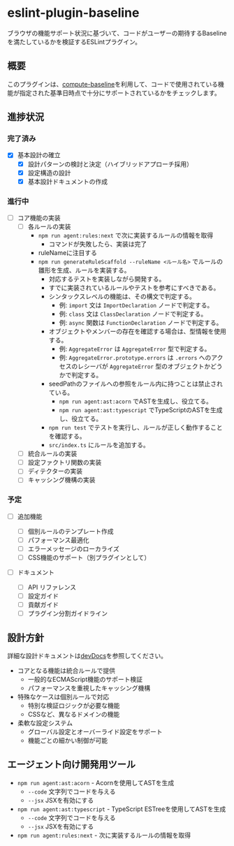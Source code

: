 # eslint-plugin-baseline

ブラウザの機能サポート状況に基づいて、コードがユーザーの期待するBaselineを満たしているかを検証するESLintプラグイン。

## 概要

このプラグインは、[compute-baseline](https://www.npmjs.com/package/compute-baseline)を利用して、コードで使用されている機能が指定された基準日時点で十分にサポートされているかをチェックします。

## 進捗状況

### 完了済み

- [x] 基本設計の確立
  - [x] 設計パターンの検討と決定（ハイブリッドアプローチ採用）
  - [x] 設定構造の設計
  - [x] 基本設計ドキュメントの作成

### 進行中

- [ ] コア機能の実装
  - [ ] 各ルールの実装
    - `npm run agent:rules:next` で次に実装するルールの情報を取得
      - コマンドが失敗したら、実装は完了
    - ruleNameに注目する
    - `npm run generateRuleScaffold --ruleName <ルール名>` でルールの雛形を生成、ルールを実装する。
      - 対応するテストを実装しながら開発する。
      - すでに実装されているルールやテストを参考にすべきである。
      - シンタックスレベルの機能は、その構文で判定する。
        - 例: `import` 文は `ImportDeclaration` ノードで判定する。
        - 例: `class` 文は `ClassDeclaration` ノードで判定する。
        - 例: `async` 関数は `FunctionDeclaration` ノードで判定する。
      - オブジェクトやメンバーの存在を確認する場合は、型情報を使用する。
        - 例: `AggregateError` は `AggregateError` 型で判定する。
        - 例: `AggregateError.prototype.errors` は `.errors` へのアクセスのレシーバが `AggregateError` 型のオブジェクトかどうかで判定する。
      - seedPathのファイルへの参照をルール内に持つことは禁止されている。
        - `npm run agent:ast:acorn` でASTを生成し、役立てる。
        - `npm run agent:ast:typescript` でTypeScriptのASTを生成し、役立てる。
      - `npm run test` でテストを実行し、ルールが正しく動作することを確認する。
      - `src/index.ts` にルールを追加する。
  - [ ] 統合ルールの実装
  - [ ] 設定ファクトリ関数の実装
  - [ ] ディテクターの実装
  - [ ] キャッシング機構の実装

### 予定

- [ ] 追加機能

  - [ ] 個別ルールのテンプレート作成
  - [ ] パフォーマンス最適化
  - [ ] エラーメッセージのローカライズ
  - [ ] CSS機能のサポート（別プラグインとして）

- [ ] ドキュメント
  - [ ] API リファレンス
  - [ ] 設定ガイド
  - [ ] 貢献ガイド
  - [ ] プラグイン分割ガイドライン

## 設計方針

詳細な設計ドキュメントは[devDocs](./devDocs)を参照してください。

- コアとなる機能は統合ルールで提供
  - 一般的なECMAScript機能のサポート検証
  - パフォーマンスを重視したキャッシング機構
- 特殊なケースは個別ルールで対応
  - 特別な検証ロジックが必要な機能
  - CSSなど、異なるドメインの機能
- 柔軟な設定システム
  - グローバル設定とオーバーライド設定をサポート
  - 機能ごとの細かい制御が可能

## エージェント向け開発用ツール

- `npm run agent:ast:acorn` - Acornを使用してASTを生成
  - `--code` 文字列でコードを与える
  - `--jsx` JSXを有効にする
- `npm run agent:ast:typescript` - TypeScript ESTreeを使用してASTを生成
  - `--code` 文字列でコードを与える
  - `--jsx` JSXを有効にする
- `npm run agent:rules:next` - 次に実装するルールの情報を取得
